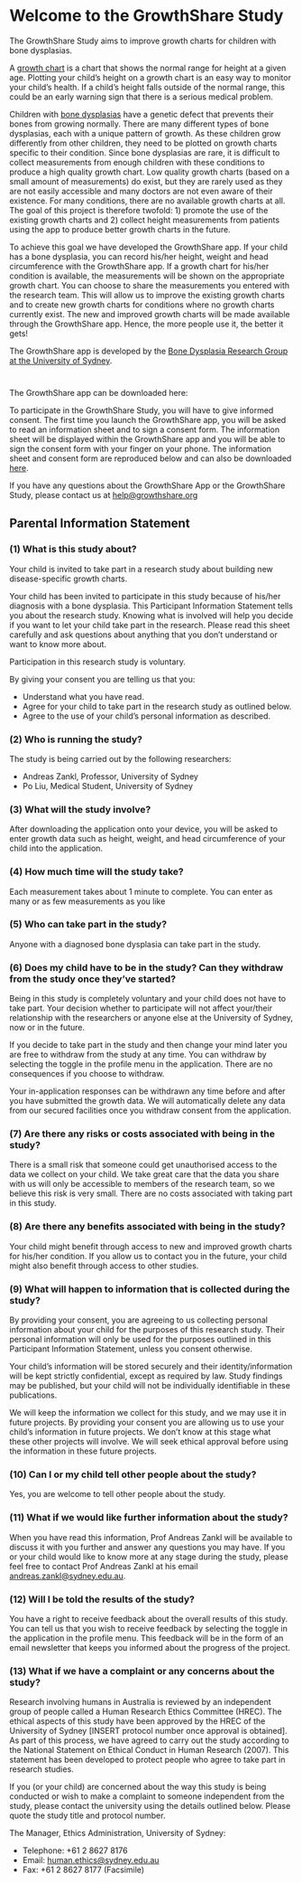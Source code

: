# Welcome to the GrowthShare Study

The GrowthShare Study aims to improve growth charts for children with bone dysplasias.

A [growth chart](https://en.wikipedia.org/wiki/Growth_chart) is a chart that shows the normal range for height at a given age. Plotting your child’s height on a growth chart is an easy way to monitor your child’s health. If a child’s height falls outside of the normal range, this could be an early warning sign that there is a serious medical problem.

Children with [bone dysplasias](https://en.wikipedia.org/wiki/Osteochondrodysplasia) have a genetic defect that prevents their bones from growing normally. There are many different types of bone dysplasias, each with a unique pattern of growth. As these children grow differently from other children, they need to be plotted on growth charts specific to their condition. Since bone dysplasias are rare, it is difficult to collect  measurements from enough children with these conditions to produce a high quality growth chart. Low quality growth charts (based on a small amount of measurements) do exist, but they are rarely used as they are not easily accessible and many doctors are not even aware of their existence. For many conditions, there are no available growth charts at all. The goal of this project is therefore twofold: 1) promote the use of the existing growth charts and 2) collect height measurements from patients using the app to produce better growth charts in the future.

To achieve this goal we have developed the GrowthShare app. If your child has a bone dysplasia, you can record his/her height, weight and head circumference with the GrowthShare app. If a growth chart for his/her condition is available, the measurements will be shown on the appropriate growth chart. You can choose to share the measurements you entered with the research team. This will allow us to improve the existing growth charts and to create new growth charts for conditions where no growth charts currently exist. The new and improved growth charts will be made available through the GrowthShare app. Hence, the more people use it, the better it gets!

The GrowthShare app is developed by the [Bone Dysplasia Research Group at the University of Sydney](http://sydney.edu.au/medicine/people/academics/profiles/andreas.zankl.php).

The GrowthShare app can be downloaded here: <a href="https://itunes.apple.com/au/app/sydney-uni/id542003075?mt=8" style="display:inline-block;overflow:hidden;background:url(https://linkmaker.itunes.apple.com/assets/shared/badges/en-us/appstore-lrg.svg) no-repeat;width:135px;height:40px;background-size:contain;"></a>

To participate in the GrowthShare Study, you will have to give informed consent. The first time you launch the GrowthShare app, you will be asked to read an information sheet and to sign a consent form. The information sheet will be displayed within the GrowthShare app and you will be able to sign the consent form with your finger on your phone. The information sheet and consent form are reproduced below and can also be downloaded [here](parental-info-statement.doc).

If you have any questions about the GrowthShare App or the GrowthShare Study, please contact us at help@growthshare.org

## Parental Information Statement

### (1) What is this study about?

Your child is invited to take part in a research study about building new disease-specific growth charts.

Your child has been invited to participate in this study because of his/her diagnosis with a bone dysplasia. This Participant Information Statement tells you about the research study. Knowing what is involved will help you decide if you want to let your child take part in the research. Please read this sheet carefully and ask questions about anything that you don’t understand or want to know more about. 

Participation in this research study is voluntary. 

By giving your consent you are telling us that you:
- Understand what you have read.
- Agree for your child to take part in the research study as outlined below.
- Agree to the use of your child’s personal information as described.

### (2)	Who is running the study?

The study is being carried out by the following researchers:
- Andreas Zankl, Professor, University of Sydney
- Po Liu, Medical Student, University of Sydney

### (3)	What will the study involve?

After downloading the application onto your device, you will be asked to enter growth data such as height, weight, and head circumference of your child into the application.

### (4)	How much time will the study take?

Each measurement takes about 1 minute to complete. You can enter as many or as few measurements as you like

### (5)	Who can take part in the study?

Anyone with a diagnosed bone dysplasia can take part in the study. 

### (6)	Does my child have to be in the study? Can they withdraw from the study once they’ve started?

Being in this study is completely voluntary and your child does not have to take part. Your decision whether to participate will not affect your/their relationship with the researchers or anyone else at the University of Sydney, now or in the future. 

If you decide to take part in the study and then change your mind later you are free to withdraw from the study at any time. You can withdraw by selecting the toggle in the profile menu in the application. There are no consequences if you choose to withdraw.

Your in-application responses can be withdrawn any time before and after you have submitted the growth data. We will automatically delete any data from our secured facilities once you withdraw consent from the application.

### (7)	Are there any risks or costs associated with being in the study?

There is a small risk that someone could get unauthorised access to the data we collect on your child. We take great care that the data you share with us will only be accessible to members of the research team, so we believe this risk is very small.  There are no costs associated with taking part in this study.

### (8)	Are there any benefits associated with being in the study?

Your child might benefit through access to new and improved growth charts for his/her condition. If you allow us to contact you in the future, your child might also benefit through access to other studies.

### (9)	What will happen to information that is collected during the study?

By providing your consent, you are agreeing to us collecting personal information about your child for the purposes of this research study. Their personal information will only be used for the purposes outlined in this Participant Information Statement, unless you consent otherwise.

Your child’s information will be stored securely and their identity/information will be kept strictly confidential, except as required by law. Study findings may be published, but your child will not be individually identifiable in these publications.

We will keep the information we collect for this study, and we may use it in future projects. By providing your consent you are allowing us to use your child’s information in future projects. We don’t know at this stage what these other projects will involve. We will seek ethical approval before using the information in these future projects.

### (10)	Can I or my child tell other people about the study?

Yes, you are welcome to tell other people about the study.

### (11)	What if we would like further information about the study?

When you have read this information, Prof Andreas Zankl will be available to discuss it with you further and answer any questions you may have. If you or your child would like to know more at any stage during the study, please feel free to contact Prof Andreas Zankl at his email andreas.zankl@sydney.edu.au.

### (12)	Will I be told the results of the study?

You have a right to receive feedback about the overall results of this study. You can tell us that you wish to receive feedback by selecting the toggle in the application in the profile menu. This feedback will be in the form of an email newsletter that keeps you informed about the progress of the project.

### (13)	What if we have a complaint or any concerns about the study?

Research involving humans in Australia is reviewed by an independent group of people called a Human Research Ethics Committee (HREC). The ethical aspects of this study have been approved by the HREC of the University of Sydney [INSERT protocol number once approval is obtained]. As part of this process, we have agreed to carry out the study according to the National Statement on Ethical Conduct in Human Research (2007). This statement has been developed to protect people who agree to take part in research studies.

If you (or your child) are concerned about the way this study is being conducted or wish to make a complaint to someone independent from the study, please contact the university using the details outlined below. Please quote the study title and protocol number. 

The Manager, Ethics Administration, University of Sydney:
- Telephone: +61 2 8627 8176
- Email: human.ethics@sydney.edu.au
- Fax: +61 2 8627 8177 (Facsimile)
 
